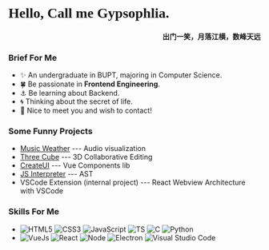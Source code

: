 <link rel="stylesheet" href="./css/index.css">

<div style="font-family: moreland">
  <h1>Hello, Call me Gypsophlia.</h1>
  <h4 align="right">出门一笑，月落江横，数峰天远</h4>
</div>

### Brief For Me

- :sparkles: An undergraduate in BUPT, majoring in Computer Science.
- :four_leaf_clover: Be passionate in **Frontend Engineering**.
- :anchor: Be learning about Backend.
- :cyclone: Thinking about the secret of life.
- :love_letter: Nice to meet you and wish to contact!

### Some Funny Projects

- [Music Weather](https://gitee.com/KamenRider41/alibabawudao) --- Audio visualization
- [Three Cube](https://gitee.com/gypsophlia/three-cube) --- 3D Collaborative Editing
- [CreateUI](https://github.com/MrPluto0/CreateUI) --- Vue Components lib
- [JS Interpreter](https://github.com/MrPluto0/js-interpreter) --- AST
- VSCode Extension (internal project) --- React Webview Architecture with VSCode

### Skills For Me

- ![HTML5](https://img.shields.io/badge/html5-%23E34F26.svg?style=for-the-badge&logo=html5&logoColor=white) ![CSS3](https://img.shields.io/badge/css3-%231572B6.svg?style=for-the-badge&logo=css3&logoColor=white) ![JavaScript](https://img.shields.io/badge/javascript-%23323330.svg?style=for-the-badge&logo=javascript&logoColor=%23F7DF1E) ![TS](https://img.shields.io/badge/TypeScript-007ACC?style=for-the-badge&logo=typescript&logoColor=white) ![C](https://img.shields.io/badge/C-00599C?style=for-the-badge&logo=c&logoColor=white) ![Python](https://img.shields.io/badge/Python-FFD43B?style=for-the-badge&logo=python&logoColor=blue)
- ![VueJs](https://img.shields.io/badge/Vue.js-35495E?style=for-the-badge&logo=vuedotjs&logoColor=4FC08D) ![React](https://img.shields.io/badge/React-20232A?style=for-the-badge&logo=react&logoColor=61DAFB) ![Node](https://img.shields.io/badge/Node.js-339933?style=for-the-badge&logo=nodedotjs&logoColor=white) ![Electron](https://img.shields.io/badge/Electron-2B2E3A?style=for-the-badge&logo=electron&logoColor=9FEAF9) ![Visual Studio Code](https://img.shields.io/badge/Vscode%20Extensions-0078d7.svg?style=for-the-badge&logo=visual-studio-code&logoColor=white)


